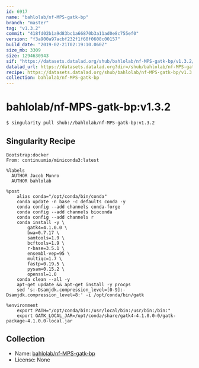 ```yaml
---
id: 6917
name: "bahlolab/nf-MPS-gatk-bp"
branch: "master"
tag: "v1.3.2"
commit: "418fd02b1a9d83bc1a66870b3a11ad0e8c755ef0"
version: "f3a900a97acbf232f1f60f0608c00157"
build_date: "2019-02-21T02:19:10.060Z"
size_mb: 3309
size: 1294630943
sif: "https://datasets.datalad.org/shub/bahlolab/nf-MPS-gatk-bp/v1.3.2/2019-02-21-418fd02b-f3a900a9/f3a900a97acbf232f1f60f0608c00157.simg"
datalad_url: https://datasets.datalad.org?dir=/shub/bahlolab/nf-MPS-gatk-bp/v1.3.2/2019-02-21-418fd02b-f3a900a9/
recipe: https://datasets.datalad.org/shub/bahlolab/nf-MPS-gatk-bp/v1.3.2/2019-02-21-418fd02b-f3a900a9/Singularity
collection: bahlolab/nf-MPS-gatk-bp
---
```


# bahlolab/nf-MPS-gatk-bp:v1.3.2

```bash
$ singularity pull shub://bahlolab/nf-MPS-gatk-bp:v1.3.2
```

## Singularity Recipe

```singularity
Bootstrap:docker
From: continuumio/miniconda3:latest

%labels
  AUTHOR Jacob Munro
  AUTHOR bahlolab

%post
    alias conda="/opt/conda/bin/conda"
    conda update -n base -c defaults conda -y
    conda config --add channels conda-forge
    conda config --add channels bioconda
    conda config --add channels r
    conda install -y \
        gatk4=4.1.0.0 \
        bwa=0.7.17 \
        samtools=1.9 \
        bcftools=1.9 \
        r-base=3.5.1 \
        ensembl-vep=95 \
        multiqc=1.7 \
        fastp=0.19.5 \
        pysam=0.15.2 \
        openssl=1.0
    conda clean --all -y
    apt-get update && apt-get install -y procps
    sed 's:-Dsamjdk.compression_level=[0-9]:-Dsamjdk.compression_level=8:' -i /opt/conda/bin/gatk

%environment
    export PATH="/opt/conda/bin:/usr/local/bin:/usr/bin:/bin:"
    export GATK_LOCAL_JAR=/opt/conda/share/gatk4-4.1.0.0-0/gatk-package-4.1.0.0-local.jar
```

## Collection

 - Name: [bahlolab/nf-MPS-gatk-bp](https://github.com/bahlolab/nf-MPS-gatk-bp)
 - License: None

